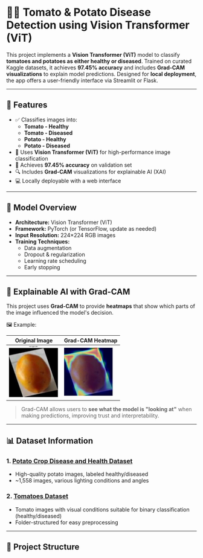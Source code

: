 # 🍅🥔 Tomato & Potato Disease Detection using Vision Transformer (ViT)

This project implements a **Vision Transformer (ViT)** model to classify **tomatoes and potatoes as either healthy or diseased**. Trained on curated Kaggle datasets, it achieves **97.45% accuracy** and includes **Grad-CAM visualizations** to explain model predictions. Designed for **local deployment**, the app offers a user-friendly interface via Streamlit or Flask.

---

## 🚀 Features

- ✅ Classifies images into:
  - **Tomato - Healthy**
  - **Tomato - Diseased**
  - **Potato - Healthy**
  - **Potato - Diseased**
- 🧠 Uses **Vision Transformer (ViT)** for high-performance image classification
- 🎯 Achieves **97.45% accuracy** on validation set
- 🔍 Includes **Grad-CAM** visualizations for explainable AI (XAI)
- 💻 Locally deployable with a web interface

---

## 🧠 Model Overview

- **Architecture:** Vision Transformer (ViT)  
- **Framework:** PyTorch (or TensorFlow, update as needed)  
- **Input Resolution:** 224×224 RGB images  
- **Training Techniques:**  
  - Data augmentation  
  - Dropout & regularization  
  - Learning rate scheduling  
  - Early stopping  

---

## 🔎 Explainable AI with Grad-CAM

This project uses **Grad-CAM** to provide **heatmaps** that show which parts of the image influenced the model's decision.

🖼️ Example:

| Original Image | Grad-CAM Heatmap |
|----------------|------------------|
| ![input](assets/example_input.png) | ![heatmap](assets/example_heatmap.png) |

> Grad-CAM allows users to **see what the model is "looking at"** when making predictions, improving trust and interpretability.

---

## 📊 Dataset Information

### 1. [Potato Crop Disease and Health Dataset](https://www.kaggle.com/datasets/shuvokumarbasak4004/potato-crop-disease-and-health-dataset)  
- High-quality potato images, labeled healthy/diseased  
- ~1,558 images, various lighting conditions and angles

### 2. [Tomatoes Dataset](https://www.kaggle.com/datasets/enalis/tomatoes-dataset)  
- Tomato images with visual conditions suitable for binary classification (healthy/diseased)  
- Folder-structured for easy preprocessing

---

## 📁 Project Structure

